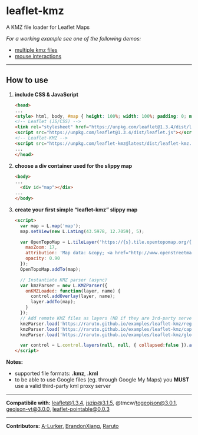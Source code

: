 # leaflet-kmz
A KMZ file loader for Leaflet Maps

_For a working example see one of the following demos:_

- [multiple kmz files](https://raruto.github.io/examples/leaflet-kmz/leaflet-kmz.html)
- [mouse interactions](https://raruto.github.io/examples/leaflet-kmz/leaflet-kmz_mouse-interactions.html)

---

## How to use

1. **include CSS & JavaScript**
    ```html
    <head>
    ...
    <style> html, body, #map { height: 100%; width: 100%; padding: 0; margin: 0; } </style>
    <!-- Leaflet (JS/CSS) -->
    <link rel="stylesheet" href="https://unpkg.com/leaflet@1.3.4/dist/leaflet.css">
    <script src="https://unpkg.com/leaflet@1.3.4/dist/leaflet.js"></script>
    <!-- Leaflet-KMZ -->
    <script src="https://unpkg.com/leaflet-kmz@latest/dist/leaflet-kmz.js"></script>
    ...
    </head>
    ```
2. **choose a div container used for the slippy map**
    ```html
    <body>
    ...
	  <div id="map"></div>
    ...
    </body>
    ```
3. **create your first simple “leaflet-kmz” slippy map**
    ```html
    <script>
      var map = L.map('map');
      map.setView(new L.LatLng(43.5978, 12.7059), 5);

      var OpenTopoMap = L.tileLayer('https://{s}.tile.opentopomap.org/{z}/{x}/{y}.png', {
        maxZoom: 17,
        attribution: 'Map data: &copy; <a href="http://www.openstreetmap.org/copyright">OpenStreetMap</a>, <a href="http://viewfinderpanoramas.org">SRTM</a> | Map style: &copy; <a href="https://opentopomap.org">OpenTopoMap</a> (<a href="https://creativecommons.org/licenses/by-sa/3.0/">CC-BY-SA</a>)',
        opacity: 0.90
      });
      OpenTopoMap.addTo(map);

      // Instantiate KMZ parser (async)
      var kmzParser = new L.KMZParser({
        onKMZLoaded: function(layer, name) {
          control.addOverlay(layer, name);
          layer.addTo(map);
        }
      });
      // Add remote KMZ files as layers (NB if they are 3rd-party servers, they MUST have CORS enabled)
      kmzParser.load('https://raruto.github.io/examples/leaflet-kmz/regions.kmz');
      kmzParser.load('https://raruto.github.io/examples/leaflet-kmz/capitals.kmz');
      kmzParser.load('https://raruto.github.io/examples/leaflet-kmz/globe.kmz');

      var control = L.control.layers(null, null, { collapsed:false }).addTo(map);
    </script>
    ```

**Notes:**
- supported file formats: **.kmz**, **.kml**
- to be able to use Google files (eg. through Google My Maps) you **MUST** use a valid third-party kml proxy server

---

**Compatibile with:** leaflet@1.3.4, jszip@3.1.5, @tmcw/togeojson@3.0.1, geojson-vt@3.0.0, leaflet-pointable@0.0.3

---

**Contributors:** [A-Lurker](https://github.com/a-lurker/leaflet-kmz), [BrandonXiang](https://github.com/brandonxiang/leaflet-geojson-vt), [Raruto](https://github.com/Raruto/leaflet-kmz)
